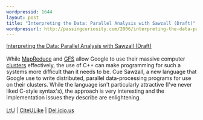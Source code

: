 ```yaml
---
wordpressid: 1644
layout: post
title: "Interpreting the Data: Parallel Analysis with Sawzall (Draft)"
wordpressurl: http://passingcuriosity.com/2006/interpreting-the-data-parallel-analysis-with-sawzall-draft/
---
```

<a class="title" href="http://labs.google.com/papers/sawzall.html" title="Interpreting the Data: Parallel Analysis with Sawzall (Draft)">Interpreting the Data: Parallel Analysis with Sawzall (Draft)</a><br /><br />While <a href="http://labs.google.com/papers/mapreduce.html" title="MapReduce: Simplified Data Processing on Large Clusters">MapReduce</a> and <a href="http://labs.google.com/papers/gfs.html" title="The Google File System">GFS</a> allow Google to use their massive computer <a href="http://labs.google.com/papers/googlecluster.html" title="Web Search for a Planet: The Google Cluster Architecture">clusters</a> effectively, the use of C++ can make programming for such a systems more difficult than it needs to be. Cue Sawzall, a new language that Google use to write distributed, parallel data-processing programs for use on their clusters. While the language isn't particularly attractive (I've never liked C-style syntax's), the approach is very interesting and the implementation issues they describe are enlightening.<br /><br /><a href="http://lambda-the-ultimate.org/node/916">LtU</a> | <a href="http://www.citeulike.org/article/227597">CiteULike</a> | <a href="http://del.icio.us/url/948265aed2dcc94467755d7e6d932de5">Del.icio.us</a>
